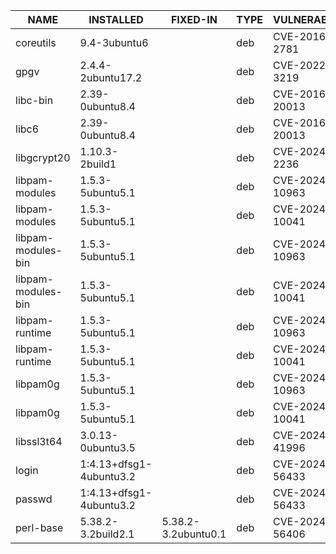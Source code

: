 | NAME                | INSTALLED                | FIXED-IN             | TYPE  | VULNERABILITY   | SEVERITY   |
|---------------------|--------------------------|----------------------|-------|-----------------|------------|
| coreutils            | 9.4-3ubuntu6             |                      | deb   | CVE-2016-2781   | Low        |
| gpgv                 | 2.4.4-2ubuntu17.2        |                      | deb   | CVE-2022-3219   | Low        |
| libc-bin             | 2.39-0ubuntu8.4          |                      | deb   | CVE-2016-20013  | Negligible |
| libc6                | 2.39-0ubuntu8.4          |                      | deb   | CVE-2016-20013  | Negligible |
| libgcrypt20          | 1.10.3-2build1           |                      | deb   | CVE-2024-2236   | Low        |
| libpam-modules       | 1.5.3-5ubuntu5.1         |                      | deb   | CVE-2024-10963  | Medium     |
| libpam-modules       | 1.5.3-5ubuntu5.1         |                      | deb   | CVE-2024-10041  | Medium     |
| libpam-modules-bin   | 1.5.3-5ubuntu5.1         |                      | deb   | CVE-2024-10963  | Medium     |
| libpam-modules-bin   | 1.5.3-5ubuntu5.1         |                      | deb   | CVE-2024-10041  | Medium     |
| libpam-runtime       | 1.5.3-5ubuntu5.1         |                      | deb   | CVE-2024-10963  | Medium     |
| libpam-runtime       | 1.5.3-5ubuntu5.1         |                      | deb   | CVE-2024-10041  | Medium     |
| libpam0g             | 1.5.3-5ubuntu5.1         |                      | deb   | CVE-2024-10963  | Medium     |
| libpam0g             | 1.5.3-5ubuntu5.1         |                      | deb   | CVE-2024-10041  | Medium     |
| libssl3t64           | 3.0.13-0ubuntu3.5        |                      | deb   | CVE-2024-41996  | Low        |
| login                | 1:4.13+dfsg1-4ubuntu3.2  |                      | deb   | CVE-2024-56433  | Low        |
| passwd               | 1:4.13+dfsg1-4ubuntu3.2  |                      | deb   | CVE-2024-56433  | Low        |
| perl-base            | 5.38.2-3.2build2.1       | 5.38.2-3.2ubuntu0.1  | deb   | CVE-2024-56406  | Medium     |
